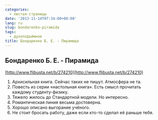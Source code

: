 ```yaml
---
categories:
  - листая-страницы
date: '2013-11-14T07:34:00+00:00'
lang: ru
slug: bondarenko-piramida
tags:
  - духоподъёмное
title: Бондаренко Б. Е. - Пирамида
---
```





## Бондаренко Б. Е. - Пирамида

[http://www.flibusta.net/b/274210](http://www.flibusta.net/b/274210)  

1.  Архисильная книга. Сейчас таких не пишут. Атмосфера не та.
2.  Повесть из серии «настольная книга». Есть смысл прочитать каждому студенту-физику.
3.  Тяжело жилось до Стандартной модели. Но интересно.
4.  Романтическая линия весьма достоверна.
5.  Хорошо описано выгорание учёного.
6.  Не стоит бросать работу, даже если кто-то сделал её раньше тебя.
